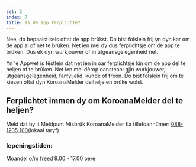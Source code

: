 ```yaml
---
set: 2
index: 7
title: Is de app ferplichte?
---
```

Nee, do bepaalst sels oftst de app brûkst. Do bist folslein frij yn dyn kar om de app al of net te brûken. Net ien mei dy dus ferplichtsje om de app te brûken. Dus ek dyn wurkjouwer of in útgeansgelegenheid net.

Yn 'e Appwet is fêstlein dat net ien in oar ferplichtsje kin om de app del te heljen of te brûken. Net ien mei dêrop oanstean: gjin wurkjouwer, útgeansgelegenheid, famyljelid, kunde of freon. Do bist folslein frij om te kiezen oftst dyn KoroanaMelder delhelje en brûke wolst.

## Ferplichtet immen dy om KoroanaMelder del te heljen? 

Meld dat by it Meldpunt Misbrûk KoroanaMelder fia tillefoannûmer: <a href="tel:0881205100">088-1205 100</a>(lokaal taryf)

### Iepeningstiden:

Moandei o/m freed
9.00 - 17.00 oere


